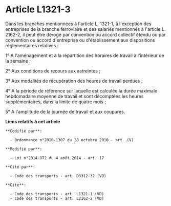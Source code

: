 # Article L1321-3

Dans les branches mentionnées à l'article L. 1321-1, à l'exception des entreprises de la branche ferroviaire et des salariés
mentionnés à l'article L. 2162-2, il peut être dérogé par convention ou accord collectif étendu ou par convention ou accord
d'entreprise ou d'établissement aux dispositions réglementaires relatives : 

1° A l'aménagement et à la répartition des horaires de travail à l'intérieur de la semaine ; 

2° Aux conditions de recours aux astreintes ; 

3° Aux modalités de récupération des heures de travail perdues ; 

4° A la période de référence sur laquelle est calculée la durée maximale hebdomadaire moyenne de travail et sont décomptées
les heures supplémentaires, dans la limite de quatre mois ; 

5° A l'amplitude de la journée de travail et aux coupures.

**Liens relatifs à cet article**

	**Codifié par**:

	  - Ordonnance n°2010-1307 du 28 octobre 2010 - art. (V)

	**Modifié par**:

	  - Loi n°2014-872 du 4 août 2014 - art. 17

	**Cité par**:

	  - Code des transports - art. D3312-32 (VD)

	**Cite**:

	  - Code des transports - art. L1321-1 (VD)
	  - Code des transports - art. L2162-2 (VD)
